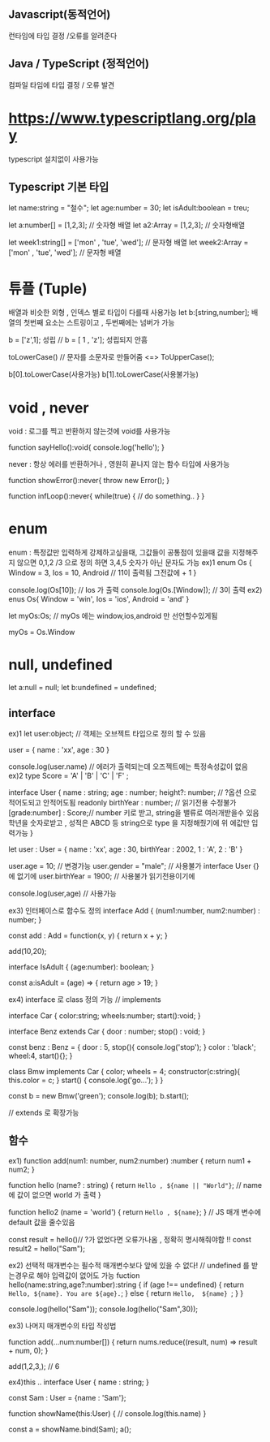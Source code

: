 ## Javascript(동적언어) ##
런타임에 타입 결정 /오류를 알려준다

## Java / TypeScript (정적언어) ## 
컴파일 타임에 타입 결정 / 오류 발견

# https://www.typescriptlang.org/play #
typescript 설치없이 사용가능

## Typescript 기본 타입 ##
let name:string = "철수";
let age:number = 30;
let isAdult:boolean = treu;

let a:number[] = [1,2,3]; // 숫자형 배열
let a2:Array<number> = [1,2,3]; // 숫자형배열

let week1:string[] = ['mon' , 'tue', 'wed']; // 문자형 배열
let week2:Array<string> = ['mon' , 'tue', 'wed']; // 문자형 배열

# 튜플 (Tuple) #
배열과 비슷한 외형 , 인덱스 별로 타입이 다를때 사용가능
let b:[string,number]; 배열의 첫번째 요소는 스트링이고 , 두번째에는 넘버가 가능

b = ['z',1]; 성립
// b = [ 1 , 'z']; 성립되지 안흠

toLowerCase() // 문자를 소문자로 만들어줌 <=> ToUpperCase();

b[0].toLowerCase(사용가능)
b[1].toLowerCase(사용불가능)

# void , never #
void : 로그를 찍고 반환하지 않는것에 void를 사용가능

function sayHello():void{
    console.log('hello');
} 

never : 항상 에러를 반환하거나 , 영원히 끝나지 않는 함수 타입에 사용가능

function showError():never{
    throw new Error();
}

function infLoop():never{
    while(true) {
        // do something..
    }
}

# enum #
enum : 특정값만 입력하게 강제하고싶을때, 그값들이 공통점이 있을때
       값을 지정해주지 않으면 0,1,2  /3 으로 정의 하면 3,4,5 
       숫자가 아닌 문자도 가능
ex)1
enum Os {
    Window = 3,
    Ios = 10,
    Android // 11이 출력됨 그전값에 + 1
}

console.log(Os[10]); // Ios 가 출력
console.log(Os.[Window]); // 3이 출력
ex2)
enus Os{
    Window = 'win',
    Ios = 'ios',
    Android = 'and'
}

let myOs:Os; // myOs 에는 window,ios,android 만 선언할수있게됨

myOs = Os.Window

# null, undefined #

let a:null = null;
let b:undefined = undefined;

## interface ##
ex)1
let user:object; // 객체는 오브젝트 타입으로 정의 할 수 있음

user = {
    name : 'xx',
    age : 30
}

console.log(user.name) // 에러가 출력되는데 오즈젝트에는 특정속성값이 없음
ex)2
type Score = 'A' | 'B' | 'C' | 'F' ;

interface User {
    name : string;
    age : number;
    height?: number; // ?옵션 으로 적어도되고 안적어도됨
    readonly birthYear : number; // 읽기전용 수정불가
    [grade:number] : Score;// number 키로 받고, string을 밸류로 여러개받을수 있음
                     학년을 숫자로받고 , 성적은 ABCD 등 string으로
                     type 을 지정해줬기에 위 에값만 입력가능
}

let user : User = {
    name : 'xx',
    age : 30,
    birthYear : 2002,
    1 : 'A',
    2 : 'B'
}

user.age = 10; // 변경가능
user.gender = "male"; // 사용불가 interface User {} 에 없기에 
user.birthYear = 1900; // 사용불가 읽기전용이기에

console.log(user,age) // 사용가능

ex3) 인터페이스로 함수도 정의
interface Add {
    (num1:number, num2:number) : number;
}

const add : Add = function(x, y) {
    return x + y;
}

add(10,20);

interface IsAdult {
    (age:number): boolean;
}

const a:isAdult = (age) => {
    return age > 19;
}

ex4) interface 로 class 정의 가능
// implements

interface Car {
    color:string;
    wheels:number;
    start():void;
}

interface Benz extends Car {
    door : number;
    stop() : void;
}

const benz : Benz = {
    door : 5,
    stop(){
        console.log('stop');
    }
    color : 'black';
    wheel:4,
    start(){};
}

class Bmw implements Car {
    color;
    wheels = 4;
    constructor(c:string){
        this.color = c;
    }
    start() {
        console.log('go...');
    }
}

const b = new Bmw('green'); 
console.log(b);
b.start();

// extends 로 확장가능

## 함수 ##

ex1)
function add(num1: number, num2:number) :number {
    return num1 + num2;
}

function hello (name? : string) {
    return `Hello , ${name || "World"}`; // name 에 값이 없으면 world 가 출력
}

function hello2 (name = 'world') {
    return `Hello , ${name}`; 
} // JS 매개 변수에 default 값을 줄수있음


const result = hello()// ?가 없었다면 오류가나옴 , 정확히 명시해줘야함 !!
const result2 = hello("Sam");

ex2) 선택적 매개변수는 필수적 매개변수보다 앞에 있을 수 없다! // undefined 를 받는경우로 해야 입력값이 없어도 가능
fuction hello(name:string,age?:number):string {
    if (age !== undefined) {
        return `Hello, ${name}. You are ${age}.`;
    } else {
        return `Hello,  ${name} `;
    }
}

console.log(hello("Sam"));
console.log(hello("Sam",30));

ex3) 나머지 매개변수의 타입 작성법

function add(...num:number[]) { 
    return nums.reduce((result, num) => result + num, 0);
}

add(1,2,3,); // 6

ex4)this  ..
interface User {
    name : string;
}

const Sam : User = {name : 'Sam'};

function showName(this:User) { // 
    console.log(this.name)
}

const a = showName.bind(Sam);
a();